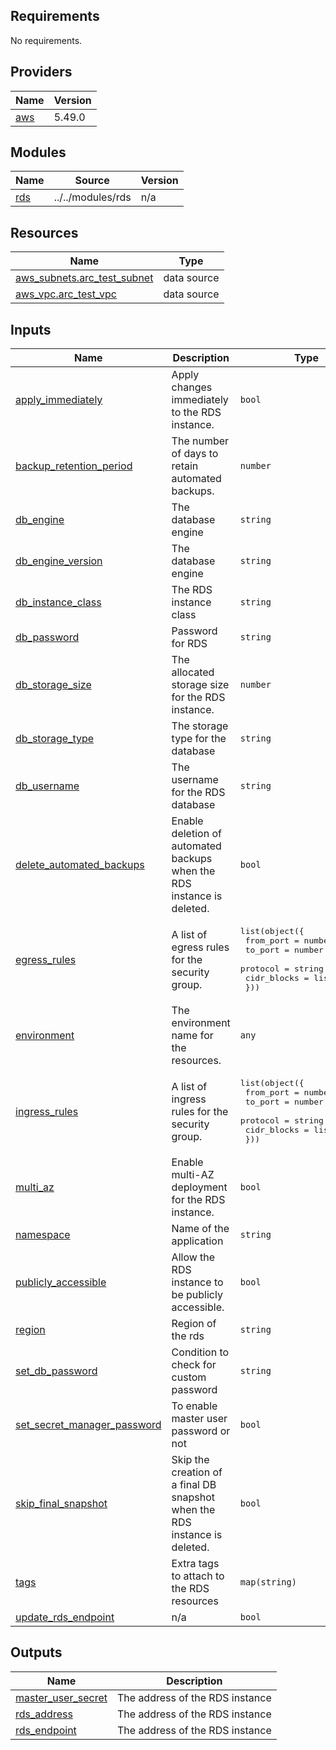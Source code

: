 <!-- BEGIN_TF_DOCS -->
## Requirements

No requirements.

## Providers

| Name | Version |
|------|---------|
| <a name="provider_aws"></a> [aws](#provider\_aws) | 5.49.0 |

## Modules

| Name | Source | Version |
|------|--------|---------|
| <a name="module_rds"></a> [rds](#module\_rds) | ../../modules/rds | n/a |

## Resources

| Name | Type |
|------|------|
| [aws_subnets.arc_test_subnet](https://registry.terraform.io/providers/hashicorp/aws/latest/docs/data-sources/subnets) | data source |
| [aws_vpc.arc_test_vpc](https://registry.terraform.io/providers/hashicorp/aws/latest/docs/data-sources/vpc) | data source |

## Inputs

| Name | Description | Type | Default | Required |
|------|-------------|------|---------|:--------:|
| <a name="input_apply_immediately"></a> [apply\_immediately](#input\_apply\_immediately) | Apply changes immediately to the RDS instance. | `bool` | n/a | yes |
| <a name="input_backup_retention_period"></a> [backup\_retention\_period](#input\_backup\_retention\_period) | The number of days to retain automated backups. | `number` | n/a | yes |
| <a name="input_db_engine"></a> [db\_engine](#input\_db\_engine) | The database engine | `string` | n/a | yes |
| <a name="input_db_engine_version"></a> [db\_engine\_version](#input\_db\_engine\_version) | The database engine | `string` | n/a | yes |
| <a name="input_db_instance_class"></a> [db\_instance\_class](#input\_db\_instance\_class) | The RDS instance class | `string` | n/a | yes |
| <a name="input_db_password"></a> [db\_password](#input\_db\_password) | Password for RDS | `string` | n/a | yes |
| <a name="input_db_storage_size"></a> [db\_storage\_size](#input\_db\_storage\_size) | The allocated storage size for the RDS instance. | `number` | n/a | yes |
| <a name="input_db_storage_type"></a> [db\_storage\_type](#input\_db\_storage\_type) | The storage type for the database | `string` | n/a | yes |
| <a name="input_db_username"></a> [db\_username](#input\_db\_username) | The username for the RDS database | `string` | n/a | yes |
| <a name="input_delete_automated_backups"></a> [delete\_automated\_backups](#input\_delete\_automated\_backups) | Enable deletion of automated backups when the RDS instance is deleted. | `bool` | n/a | yes |
| <a name="input_egress_rules"></a> [egress\_rules](#input\_egress\_rules) | A list of egress rules for the security group. | <pre>list(object({<br>    from_port   = number<br>    to_port     = number<br>    protocol    = string<br>    cidr_blocks = list(string)<br>  }))</pre> | n/a | yes |
| <a name="input_environment"></a> [environment](#input\_environment) | The environment name for the resources. | `any` | n/a | yes |
| <a name="input_ingress_rules"></a> [ingress\_rules](#input\_ingress\_rules) | A list of ingress rules for the security group. | <pre>list(object({<br>    from_port   = number<br>    to_port     = number<br>    protocol    = string<br>    cidr_blocks = list(string)<br>  }))</pre> | n/a | yes |
| <a name="input_multi_az"></a> [multi\_az](#input\_multi\_az) | Enable multi-AZ deployment for the RDS instance. | `bool` | n/a | yes |
| <a name="input_namespace"></a> [namespace](#input\_namespace) | Name of the application | `string` | n/a | yes |
| <a name="input_publicly_accessible"></a> [publicly\_accessible](#input\_publicly\_accessible) | Allow the RDS instance to be publicly accessible. | `bool` | n/a | yes |
| <a name="input_region"></a> [region](#input\_region) | Region of the rds | `string` | n/a | yes |
| <a name="input_set_db_password"></a> [set\_db\_password](#input\_set\_db\_password) | Condition to check for custom password | `string` | n/a | yes |
| <a name="input_set_secret_manager_password"></a> [set\_secret\_manager\_password](#input\_set\_secret\_manager\_password) | To enable master user password or not | `bool` | `false` | no |
| <a name="input_skip_final_snapshot"></a> [skip\_final\_snapshot](#input\_skip\_final\_snapshot) | Skip the creation of a final DB snapshot when the RDS instance is deleted. | `bool` | n/a | yes |
| <a name="input_tags"></a> [tags](#input\_tags) | Extra tags to attach to the RDS resources | `map(string)` | `{}` | no |
| <a name="input_update_rds_endpoint"></a> [update\_rds\_endpoint](#input\_update\_rds\_endpoint) | n/a | `bool` | `true` | no |

## Outputs

| Name | Description |
|------|-------------|
| <a name="output_master_user_secret"></a> [master\_user\_secret](#output\_master\_user\_secret) | The address of the RDS instance |
| <a name="output_rds_address"></a> [rds\_address](#output\_rds\_address) | The address of the RDS instance |
| <a name="output_rds_endpoint"></a> [rds\_endpoint](#output\_rds\_endpoint) | The address of the RDS instance |
<!-- END_TF_DOCS -->
